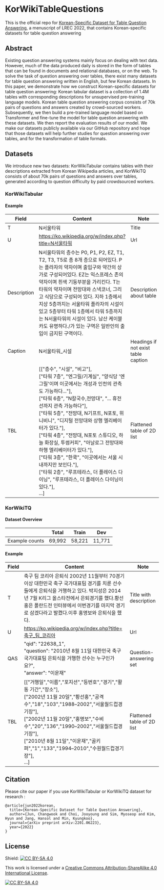 # KorWikiTableQuestions
This is the official repo for [Korean-Specific Dataset for Table Question Answering](https://arxiv.org/abs/2201.06223), a menuscript of LREC 2022, that contains Korean-specific datasets for table question answering

## Abstract
Existing question answering systems mainly focus on dealing with text data. However, much of the data produced daily is stored in the form of tables that can be found in documents and relational databases, or on the web. To solve the task of question answering over tables, there exist many datasets for table question answering written in English, but few Korean datasets. In this paper, we demonstrate how we construct Korean-specific datasets for table question answering: Korean tabular dataset is a collection of 1.4M tables with corresponding descriptions for unsupervised pre-training language models. Korean table question answering corpus consists of 70k pairs of questions and answers created by crowd-sourced workers. Subsequently, we then build a pre-trained language model based on Transformer and fine-tune the model for table question answering with these datasets. We then report the evaluation results of our model. We make our datasets publicly available via our GitHub repository and hope that those datasets will help further studies for question answering over tables, and for the transformation of table formats.

## Datasets
We introduce new two datasets: KorWikiTabular contains tables with their descriptions extracted from Korean Wikipedia articles, and KorWikiTQ consists of about 70k pairs of questions and answers over tables, generated according to question difficulty by paid crowdsourced workers.

### KorWikiTabular
#### Example
|Field|Content|Note|
|---|---|---|
|T | N서울타워| Title|
|U | https://ko.wikipedia.org/w/index.php?title=N서울타워| Url|
|Description | N서울타워의 층수는 P0, P1, P2, EZ, T1, T2, T3, T5로 총 8개 층으로 되어있다. P는 플라자의 약자이며 출입구와 약간의 상가로 구성되어있다. EZ는 익스프레스 존의 약자이며 흰색 기둥부분을 가리킨다. T는 타워의 약자이며 전망대와 스낵코너, 그리고 식당으로 구성되어 있다. 지하 1층에서 지상 5층까지는 서울타워 플라자의 시설이 있고 5층부터 타워 1층에서 타워 5층까지는 N서울타워의 시설이 있다. 남산 케이블카도 유명하다./가 있는 구역은 일반인의 출입이 금지된 구역이다.| Description about table|
|Caption | N서울타워_시설| Headings if not exist table caption|
|TBL | [["층수", "시설", "비고"], <br>["타워 7층", "엔그릴/기계실", "양식당 '엔그릴'이며 이곳에서는 개성과 인천의 관측도 가능하다..."],<br> ["타워 6층", "N칼국수,전망대", "... 휴전선까지 관측 가능하다"],<br> ["타워 5층", "전망대, N기프트, N포토, 위니비니", "디지털 전망대와 상행 엘리베이터가 있다."],<br> ["타워 4층", "전망대, N포토 스튜디오, 하늘 화장실, 투썸커피", "아날로그 전망대와 하행 엘리베이터가 있다."],<br> ["타워 3층", "한쿡", "이곳에서는 서울 시내까지만 보인다."],<br> ["타워 2층", "루프테라스, 더 플레이스 다이닝", "루프테라스, 더 플레이스 다이닝이 있다."],<br>...]| Flattened table of 2D list|

### KorWikiTQ
#### Dataset Overview
||Total|Train|Dev|
|---|---|---|---|
|Example counts| 69,992|58,221 | 11,771|

#### Example
|Field|Content|Note|
|---|---|---|
|T | 축구 팀 코리아 은퇴식   2002년 11월부터 70경기 이상 대한민국 축구 국가대표팀 경기를 치룬 선수들에게 은퇴식을 거행하고 있다. 박지성은 2014년 7월 K리그 올스타전에서 은퇴경기를 했다.황선홍은 폴란드전 인터뷰에서 이번경기를 마지막 경기로 삼겠다라고 발켰다.이후 홍명보와 은퇴식을 했다.| Title with description|
|U | https://ko.wikipedia.org/w/index.php?title=축구_팀_코리아| Url|
|QAS | "qid": "22638_1", <br> "question": "2010년 8월 11일 대한민국 축구 국가대표팀 은퇴식을 거행한 선수는 누구인가요?",<br>"answer": "이운재" |Question-answering set |
|TBL | [["거행일","이름","포지션","등번호","경기","활동 기간","장소"],<br>["2002년 11월 20일","황선홍","공격수","18","103","1988–2002","서울월드컵경기장"],<br>["2002년 11월 20일","홍명보","수비수","20","136","1990–2002","서울월드컵경기장"],<br>["2010년 8월 11일","이운재","골키퍼","1","133","1994–2010","수원월드컵경기장"],<br>...]| Flattened table of 2D list|

## Citation
Please cite our paper if you use KorWikiTabular or KorWikiTQ dataset for research :

``` 
@article{jun2022korean,
  title={Korean-Specific Dataset for Table Question Answering},
  author={Jun, Changwook and Choi, Jooyoung and Sim, Myoseop and Kim, Hyun and Jang, Hansol and Min, Kyungkoo},
  journal={arXiv preprint arXiv:2201.06223},
  year={2022}
}
```

## License
Shield: [![CC BY-SA 4.0][cc-by-sa-shield]][cc-by-sa]

This work is licensed under a
[Creative Commons Attribution-ShareAlike 4.0 International License][cc-by-sa].

[![CC BY-SA 4.0][cc-by-sa-image]][cc-by-sa]

[cc-by-sa]: http://creativecommons.org/licenses/by-sa/4.0/
[cc-by-sa-image]: https://licensebuttons.net/l/by-sa/4.0/88x31.png
[cc-by-sa-shield]: https://img.shields.io/badge/License-CC%20BY--SA%204.0-lightgrey.svg
